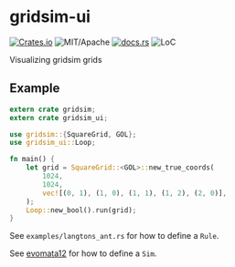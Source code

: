 
# gridsim-ui

[![Crates.io][ci]][cl] ![MIT/Apache][li] [![docs.rs][di]][dl] ![LoC][lo]

[ci]: https://img.shields.io/crates/v/gridsim-ui.svg
[cl]: https://crates.io/crates/gridsim-ui/

[li]: https://img.shields.io/crates/l/specs.svg?maxAge=2592000

[di]: https://docs.rs/gridsim-ui/badge.svg
[dl]: https://docs.rs/gridsim-ui/

[lo]: https://tokei.rs/b1/github/evomata/gridsim-ui?category=code

Visualizing gridsim grids

## Example

```rust
extern crate gridsim;
extern crate gridsim_ui;

use gridsim::{SquareGrid, GOL};
use gridsim_ui::Loop;

fn main() {
    let grid = SquareGrid::<GOL>::new_true_coords(
        1024,
        1024,
        vec![(0, 1), (1, 0), (1, 1), (1, 2), (2, 0)],
    );
    Loop::new_bool().run(grid);
}
```

See `examples/langtons_ant.rs` for how to define a `Rule`.

See [evomata12](https://github.com/evomata/evomata12) for how to define a `Sim`.
